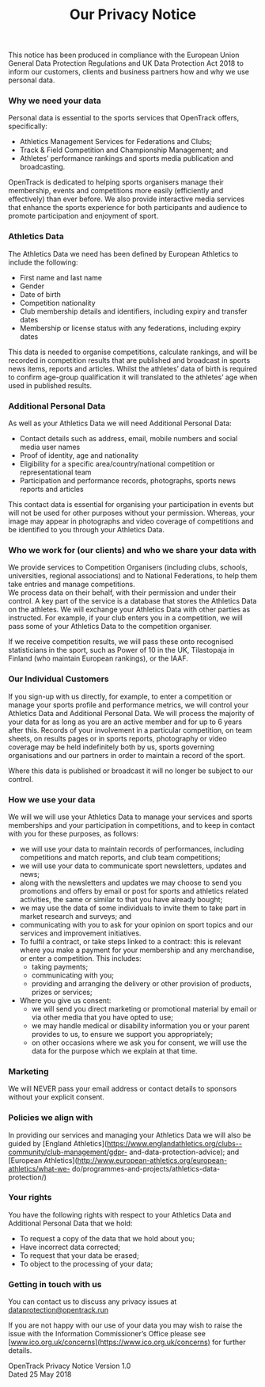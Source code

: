 ﻿---
layout: page
title: Our Privacy Notice
---

This notice has been produced in compliance with the European Union General Data Protection 
Regulations and UK Data Protection Act 2018 to inform our customers, clients and business 
partners how and why we use personal data.  
 
### Why we need your data

Personal data is essential to the sports services that OpenTrack offers, specifically:
* Athletics Management Services for Federations and Clubs;
* Track & Field Competition and Championship Management; and
* Athletes’ performance rankings and sports media publication and broadcasting.

OpenTrack is dedicated to helping sports organisers manage their membership, events and 
competitions more easily (efficiently and effectively) than ever before.  We also provide 
interactive media services that enhance the sports experience for both participants and 
audience to promote participation and enjoyment of sport.

### Athletics Data

The Athletics Data we need has been defined by European Athletics to include the following:
* First name and last name
* Gender
* Date of birth
* Competition nationality
* Club membership details and identifiers, including expiry and transfer dates
* Membership or license status with any federations, including expiry dates

This data is needed to organise competitions, calculate rankings, and will be recorded in 
competition results that are published and broadcast in sports news items, reports and articles. 
Whilst the athletes’ data of birth is required to confirm age-group qualification it will translated to 
the athletes’ age when used in published results.    

### Additional Personal Data

As well as your Athletics Data we will need Additional Personal Data:
* Contact details such as address, email, mobile numbers and social media user names
* Proof of identity, age and nationality
* Eligibility for a specific area/country/national competition or representational team
* Participation and performance records, photographs, sports news reports and articles  

This contact data is essential for organising your participation in events but will not be used for 
other purposes without your permission. Whereas, your image may appear in photographs and 
video coverage of competitions and be identified to you through your Athletics Data.

### Who we work for (our clients) and who we share your data with

We provide services to Competition Organisers (including clubs, schools, universities, regional 
associations) and to National Federations, to help them take entries and manage competitions.  
We process data on their behalf, with their permission and under their control.  A key part of the 
service is a database that stores the Athletics Data on the athletes.  We will exchange your 
Athletics Data with other parties as instructed.  For example, if your club enters you in a 
competition, we will pass some of your Athletics Data to the competition organiser.  

If we receive competition results, we will pass these onto recognised statisticians in the sport, 
such as Power of 10 in the UK, Tilastopaja in Finland (who maintain European rankings), or the 
IAAF.

### Our Individual Customers 

If you sign-up with us directly, for example, to enter a competition or manage your sports profile 
and performance metrics, we will control your Athletics Data and Additional Personal Data.  We 
will process the majority of your data for as long as you are an active member and for up to 6 
years after this.  Records of your involvement in a particular competition, on team sheets, on 
results pages or in sports reports, photography or video coverage may be held indefinitely both 
by us, sports governing organisations and our partners in order to maintain a record of the sport.  

Where this data is published or broadcast it will no longer be subject to our control.  

### How we use your data

We will we will use your Athletics Data to manage your services and sports memberships and 
your participation in competitions, and to keep in contact with you for these purposes, as 
follows:

* we will use your data to maintain records of performances, including competitions and 
match reports, and club team competitions;
* we will use your data to communicate sport newsletters, updates and news; 
* along with the newsletters and updates we may choose to send you promotions and 
offers by email or post for sports and athletics related activities, the same or similar to 
that you have already bought;
* we may use the data of some individuals to invite them to take part in market research 
and surveys; and
* communicating with you to ask for your opinion on sport topics and our services and 
improvement initiatives.
* To fulfil a contract, or take steps linked to a contract: this is relevant where you make a payment 
for your membership and any merchandise, or enter a competition. This includes:
  * taking payments; 
  * communicating with you;
  * providing and arranging the delivery or other provision of products, prizes or services;
* Where you give us consent:
  * we will send you direct marketing or promotional material by email or via other media that 
you have opted to use; 
  * we may handle medical or disability information you or your parent provides to us, to 
ensure we support you appropriately;
  * on other occasions where we ask you for consent, we will use the data for the purpose 
which we explain at that time.

### Marketing 
We will NEVER pass your email address or contact details to sponsors without your explicit 
consent.  

### Policies we align with
In providing our services and managing your Athletics Data we will also be guided by 
[England Athletics](https://www.englandathletics.org/clubs--community/club-management/gdpr-
and-data-protection-advice); and
[European Athletics](http://www.european-athletics.org/european-athletics/what-we-
do/programmes-and-projects/athletics-data-protection/)

### Your rights
You have the following rights with respect to your Athletics Data and Additional Personal Data 
that we hold:
* To request a copy of the data that we hold about you;
* Have incorrect data corrected;
* To request that your data be erased;
* To object to the processing of your data;

### Getting in touch with us 
You can contact us to discuss any privacy issues at [dataprotection@opentrack.run](dataprotection@opentrack.run)

If you are not happy with our use of your data you may wish to raise the issue with the Information 
Commissioner’s Office please see [www.ico.org.uk/concerns](https://www.ico.org.uk/concerns) for further details.

OpenTrack Privacy Notice Version 1.0  
Dated  25 May 2018


 
